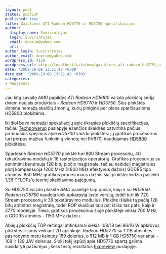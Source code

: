 ```yaml
---
layout: post
status: publish
published: true
title: Galutinės ATI Radeon HD5770 ir HD5750 specifikacijos
author:
  display_name: Suvirintojas
  login: Suvirintojas
  email: dovrim@yahoo.com
  url: ''
author_login: Suvirintojas
author_email: dovrim@yahoo.com
wordpress_id: 4129
wordpress_url: http://localhost/site/new/galutines_ati_radeon_hd5770_ir_hd5750_specifikacijos/
date: '2009-10-08 13:21:48 +0300'
date_gmt: '2009-10-08 13:21:48 +0300'
categories:
- Naujienos
---
```

<p>Jau kitą savaitę <i>AMD</i> papildys <i>ATI Radeon HD5000</i> vaizdo plokščių seriją dviem naujais produktais - <i>Radeon HD5770</i> ir <i>HD5750</i>. Šios plokštės domina nemažą skaičių žmonių, kurių piniginė per plona sparčiausioms HD5800 plokštėms.</p>
<p>Iki šiol buvo nemažai spekuliacijų apie tikrąsias plokščių specifikacijas, tačiau <a class="ns" href="http://www.techpowerup.com/105555/Radeon_HD_5700_Series_Specs_Surface.html">Techpowerup</a> puslapyje esančios skaidrės patvirtina pačius pirmuosius spėjimus apie <i>HD5700</i> vaizdo plokštes: jų grafikos procesorius turi perpus mažiau funkcinių vienetų nei RV870, naudojamas <a class="ns" href="http://www.technews.lt/tekstas/galutines_ati_hd5800_serijos_specifikacijos.html;;">HD5800</a> plokštėse.</p>
<p>Spartesnė <i>Radeon HD5770</i> plokštė turi 800 Stream procesorių, 40 tekstūravimo modulių ir 16 rasterizacijos operatorių. Grafikos procesorius su atmintimi bendrauja 128 bitų pločio magistrale, tačiau nedidelį magistralės plotį kompensuoja 1200 MHz (4800 MHz efektyvus dažnis) GDDR5 tipo atmintis. 850 MHz grafikos procesoriaus dažnis šiai plokštei leidžia pasiekti 1,36 TFLOPs'ų teorinį skaičiavimo pajėgumą.</p>
<p>Su HD5750 vaizdo plokšte <i>AMD</i> pasielgė taip pačiai, kaip ir su <i>HD5850</i>. <i>Radeon HD5750</i> naudoja kiek apkarpytą lusto versiją, todėl turi tik 720 Stream procesorių ir 36 tekstūravimo modulius. Plokštė išlaikė tą pačią 128 bitų atmintes magistralę, todėl ROP skaičius taip pat išliko tas pats, kaip ir <i>5770</i> modelyje. Tiesa, grafikos procesorius šioje plokštėje veikia 700 MHz, o GDDR5 atmintis - 1150 MHz dažniu.</p>
<p>Abiejų plokščių TDP reitingai atitinkamai siekia 108/18 bei 86/16 W apkrovus plokštes ir joms veikiant 2D aplinkoje. <i>Radeon HD5770</i> su 1 GB atminties pasirodymo metu kainuos 159 dolerius, o 512 MB ir 1 GB HD5750 variantai - 109 ir 129 JAV dolerius. Šiokį tokį įspūdį apie HD5770 spartą galima susidaryti pažiūrėjus į kelis testų rezultatus <a class="ns" href="http://en.expreview.com/2009/10/08/asus-radeon-hd-5770-benchmarked.html/2">Expreview</a> puslapyje.<br /></p>
